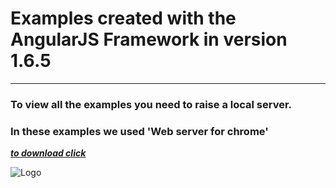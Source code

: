 # Examples created with the AngularJS Framework in version 1.6.5

___

### To view all the examples you need to raise a local server.
### In these examples we used 'Web server for chrome'



___[to download click](https://chrome.google.com/webstore/detail/web-server-for-chrome/ofhbbkphhbklhfoeikjpcbhemlocgigb)___

![Logo](/home/axva/Imágenes/wbsc.jpg "web-server-for-chrome")
